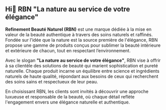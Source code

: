 ## Hi👋 RBN **"La nature au service de votre élégance"**


**Refinement Beauté Naturel (RBN)** est une marque dédiée à la mise en valeur de la beauté authentique à travers des soins naturels et raffinés. Fondée sur l'idée que la nature est la source première de l'élégance, RBN propose une gamme de produits conçus pour sublimer la beauté intérieure et extérieure de chacun, tout en respectant l’environnement.

Avec le slogan **"La nature au service de votre élégance"**, RBN vise à offrir à sa clientèle des solutions de beauté qui marient sophistication et pureté naturelle. Chaque produit incarne un équilibre entre science et ingrédients naturels de haute qualité, répondant aux besoins de ceux qui recherchent des soins sains et respectueux de leur peau.

En choisissant RBN, les clients sont invités à découvrir une approche luxueuse et responsable de la beauté, où chaque détail reflète l'engagement envers une élégance naturelle et authentique.
